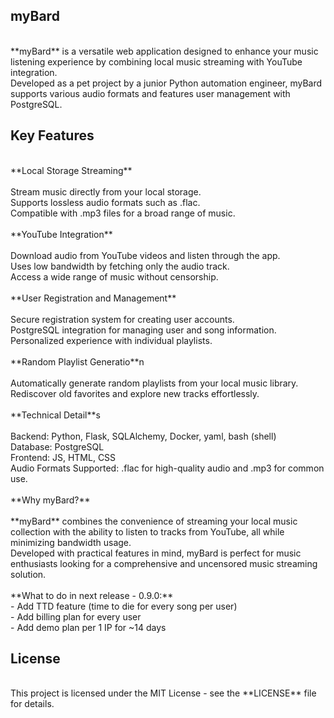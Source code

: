## **myBard**<br>
<br>
**myBard** is a versatile web application designed to enhance your music listening experience by combining local music streaming with YouTube integration. <br>
Developed as a pet project by a junior Python automation engineer, myBard supports various audio formats and features user management with PostgreSQL.<br>

## **Key Features**<br>
<br>
**Local Storage Streaming**<br>
<br>
Stream music directly from your local storage.<br>
Supports lossless audio formats such as .flac.<br>
Compatible with .mp3 files for a broad range of music.<br>
<br>
**YouTube Integration**<br>
<br>
Download audio from YouTube videos and listen through the app.<br>
Uses low bandwidth by fetching only the audio track.<br>
Access a wide range of music without censorship.<br>
<br>
**User Registration and Management**<br>
<br>
Secure registration system for creating user accounts.<br>
PostgreSQL integration for managing user and song information.<br>
Personalized experience with individual playlists.<br>
<br>
**Random Playlist Generatio**n<br>
<br>
Automatically generate random playlists from your local music library.<br>
Rediscover old favorites and explore new tracks effortlessly.<br>
<br>
**Technical Detail**s<br>
<br>
Backend: Python, Flask, SQLAlchemy, Docker, yaml, bash (shell)<br>
Database: PostgreSQL<br>
Frontend: JS, HTML, CSS<br>
Audio Formats Supported: .flac for high-quality audio and .mp3 for common use.<br>
<br>
**Why myBard?**<br>
<br>
**myBard** combines the convenience of streaming your local music collection with the ability to listen to tracks from YouTube, all while minimizing bandwidth usage. <br>
Developed with practical features in mind, myBard is perfect for music enthusiasts looking for a comprehensive and uncensored music streaming solution.<br>
<br>
**What to do in next release - 0.9.0:**<br>
- Add TTD feature (time to die for every song per user)<br>
- Add billing plan for every user<br>
- Add demo plan per 1 IP for ~14 days<br>

## License<br>
<br>
This project is licensed under the MIT License - see the **LICENSE** file for details.